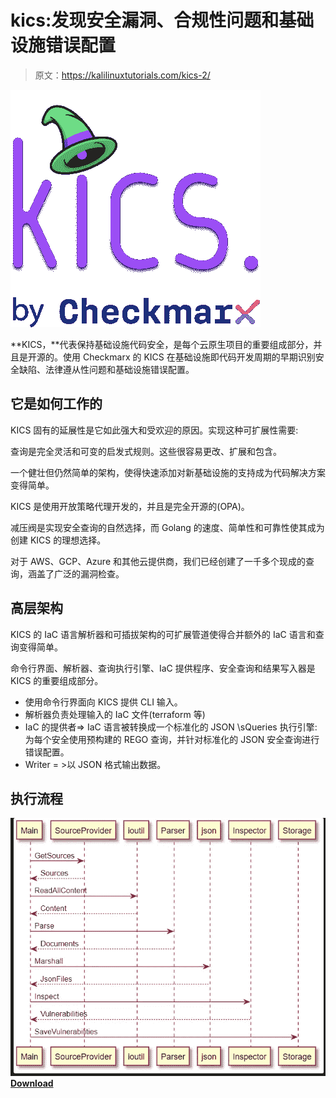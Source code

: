 # kics:发现安全漏洞、合规性问题和基础设施错误配置

> 原文：<https://kalilinuxtutorials.com/kics-2/>

[![](img/d92c64dcbcd0c96ac0ad32d84bc2fe12.png)](https://blogger.googleusercontent.com/img/b/R29vZ2xl/AVvXsEhtBN_X6UrAQUh5yvttS2CWTcqfGBEJEmm7Dsxdj36EOQUbPOGVaPWoj0uvVVxuqe8ohQ_lg3Weud4SSzMLeZFZhqyEzONeANhpEbhhFfJJMTDRLyIjTmYiG8lVQOBF1eivm8dhq-kN08qKTB5lxPRvkV_-XSAMsxfJHKx47dW3kcnqHNrTVew8H7ry/s400/kics_hat_color_new%20(1).png)

**KICS，**代表保持基础设施代码安全，是每个云原生项目的重要组成部分，并且是开源的。使用 Checkmarx 的 KICS 在基础设施即代码开发周期的早期识别安全缺陷、法律遵从性问题和基础设施错误配置。

## 它是如何工作的

KICS 固有的延展性是它如此强大和受欢迎的原因。实现这种可扩展性需要:

查询是完全灵活和可变的启发式规则。这些很容易更改、扩展和包含。

一个健壮但仍然简单的架构，使得快速添加对新基础设施的支持成为代码解决方案变得简单。

KICS 是使用开放策略代理开发的，并且是完全开源的(OPA)。

减压阀是实现安全查询的自然选择，而 Golang 的速度、简单性和可靠性使其成为创建 KICS 的理想选择。

对于 AWS、GCP、Azure 和其他云提供商，我们已经创建了一千多个现成的查询，涵盖了广泛的漏洞检查。

## 高层架构

KICS 的 IaC 语言解析器和可插拔架构的可扩展管道使得合并额外的 IaC 语言和查询变得简单。

命令行界面、解析器、查询执行引擎、IaC 提供程序、安全查询和结果写入器是 KICS 的重要组成部分。

*   使用命令行界面向 KICS 提供 CLI 输入。
*   解析器负责处理输入的 IaC 文件(terraform 等)
*   IaC 的提供者=> IaC 语言被转换成一个标准化的 JSON \sQueries 执行引擎:为每个安全使用预构建的 REGO 查询，并针对标准化的 JSON 安全查询进行错误配置。
*   Writer = >以 JSON 格式输出数据。

## 执行流程

![](img/766d5eaea3517212a323d05dd75d5aec.png)[**Download**](https://github.com/Checkmarx/kics#getting-started)